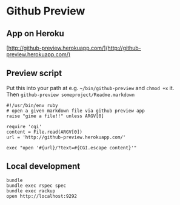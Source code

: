 # Github Preview

## App on Heroku
[http://github-preview.herokuapp.com/](http://github-preview.herokuapp.com/)

## Preview script
Put this into your path at e.g. `~/bin/github-preview` and `chmod +x` it.<br/>
Then `github-preview someproject/Readme.markdown`


    #!/usr/bin/env ruby
    # open a given markdown file via github preview app
    raise "gime a file!!" unless ARGV[0]

    require 'cgi'
    content = File.read(ARGV[0])
    url = 'http://github-preview.herokuapp.com/'

    exec "open '#{url}/?text=#{CGI.escape content}'"

## Local development

    bundle
    bundle exec rspec spec
    bundle exec rackup
    open http://localhost:9292